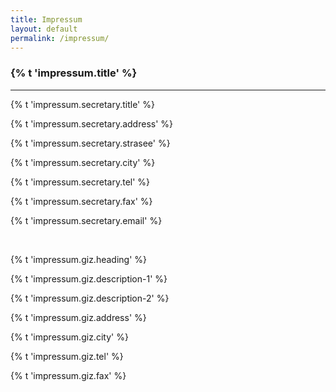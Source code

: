 ```yaml
---
title: Impressum
layout: default
permalink: /impressum/
---
```


<section accordion="explore-landing" accordion-desktop="false" class="container-outer landing-wrapper">
  <section class="container">
    <div class="container-outer landing-section_top">
      <div class="container-left-8 hero-left">
        <h1>{% t 'impressum.title' %}</h1>
        <hr/>
        <div>
        <p class="hero-description">{% t 'impressum.secretary.title' %}</p>
        <p class="hero-description">{% t 'impressum.secretary.address' %}</p>
        <p class="hero-description">{% t 'impressum.secretary.strasee' %}</p>
        <p class="hero-description">{% t 'impressum.secretary.city' %}</p>
        <p class="hero-description">{% t 'impressum.secretary.tel' %}</p>
        <p class="hero-description">{% t 'impressum.secretary.fax' %}</p>
        <p class="hero-description">{% t 'impressum.secretary.email' %}</p>
        </div>
        <br/>
        <div>
        <p class="hero-description">{% t 'impressum.giz.heading' %}</p>
        <p class="hero-description">{% t 'impressum.giz.description-1' %}</p>
        <p class="hero-description">{% t 'impressum.giz.description-2' %}</p>
        <p class="hero-description">{% t 'impressum.giz.address' %}</p>
        <p class="hero-description">{% t 'impressum.giz.city' %}</p>
        <p class="hero-description">{% t 'impressum.giz.tel' %}</p>
        <p class="hero-description">{% t 'impressum.giz.fax' %}</p>
        </div>
      </div>
    </div>  
  </section>
</section>
<script type="text/javascript" src="{{ site.baseurl_root }}/js/lib/homepage.min.js" charset="utf-8"></script>
